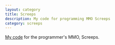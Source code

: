 ```yaml
---
layout: category
title: Screeps
description: My code for programming MMO Screeps
category: screeps
---
```


[My code](https://github.com/intrinsical/screeps) for the programmer's MMO, Screeps. 

